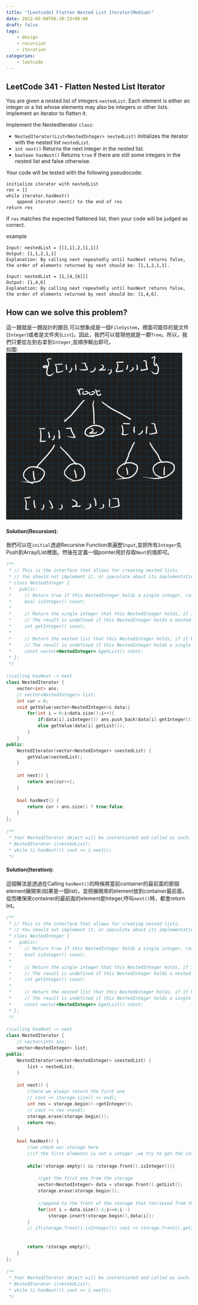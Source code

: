 ```yaml
---
title: "[Leetcode] Flatten Nested List Iterator(Medium)"
date: 2022-05-08T06:30:23+08:00
draft: false
tags:
    - design
    - recursion
    - iteration
categories:
    - leetcode
---
```


## LeetCode 341 - Flatten Nested List Iterator
You are given a nested list of integers `nestedList`. Each element is either an integer or a list whose elements may also be integers or other lists. Implement an iterator to flatten it.

Implement the NestedIterator `class`:
* `NestedIterator(List<NestedInteger> nestedList)` Initializes the iterator with the nested list `nestedList`.
* `int next()` Returns the next integer in the nested list.
* `boolean hasNext()` Returns `true` if there are still some integers in the nested list and false otherwise.

Your code will be tested with the following pseudocode:
```
initialize iterator with nestedList
res = []
while iterator.hasNext()
    append iterator.next() to the end of res
return res
```
If `res` matches the expected flattened list, then your code will be judged as correct.

example
```
Input: nestedList = [[1,1],2,[1,1]]
Output: [1,1,2,1,1]
Explanation: By calling next repeatedly until hasNext returns false, the order of elements returned by next should be: [1,1,2,1,1].
```
```
Input: nestedList = [1,[4,[6]]]
Output: [1,4,6]
Explanation: By calling next repeatedly until hasNext returns false, the order of elements returned by next should be: [1,4,6].
```

## How can we solve this problem?
這一題就是一題設計的題目,可以想象成是一個`FileSystem`，裡面可能存的是文件(`Integer`)或者是文件夾(`List`)。因此，我們可以發現他就是一顆`Tree`。所以，我們只要從左到右拿到`Integer`,並順序輸出即可。  
如圖:  
![helper](/imgs-custom/leetcodesHelper/341-helper.png)

#### Solution(Recursion):
我們可以在`initial`透過Recursive Function來遍歷`Input`,並把所有`Integer`先Push到Array/List裡面。然後在定義一個pointer用於存取`Next`的值即可。
```c++
/**
 * // This is the interface that allows for creating nested lists.
 * // You should not implement it, or speculate about its implementation
 * class NestedInteger {
 *   public:
 *     // Return true if this NestedInteger holds a single integer, rather than a nested list.
 *     bool isInteger() const;
 *
 *     // Return the single integer that this NestedInteger holds, if it holds a single integer
 *     // The result is undefined if this NestedInteger holds a nested list
 *     int getInteger() const;
 *
 *     // Return the nested list that this NestedInteger holds, if it holds a nested list
 *     // The result is undefined if this NestedInteger holds a single integer
 *     const vector<NestedInteger> &getList() const;
 * };
 */

//calling hasNext -> next
class NestedIterator {
    vector<int> ans;
    // vector<NestedInteger> list;
    int cur = 0;
    void getValue(vector<NestedInteger>& data){
        for(int i = 0;i<data.size();i++){
            if(data[i].isInteger()) ans.push_back(data[i].getInteger());
            else getValue(data[i].getList());
        }
    }
public:
    NestedIterator(vector<NestedInteger> &nestedList) {
        getValue(nestedList);
    }
    
    int next() {
        return ans[cur++];
    }
    
    bool hasNext() {
        return cur < ans.size() ? true:false;
    }
};

/**
 * Your NestedIterator object will be instantiated and called as such:
 * NestedIterator i(nestedList);
 * while (i.hasNext()) cout << i.next();
 */
```

#### Solution(Iteration):
這個解法是透過在Calling `hasNext()`的時候將當前container的最前面的那個element展開來(如果是一個list)，並把展開來的element放到container最前面，從而確保來container的最前面的element是Integer,呼叫`next()`時，都會return Int。
```c++
/**
 * // This is the interface that allows for creating nested lists.
 * // You should not implement it, or speculate about its implementation
 * class NestedInteger {
 *   public:
 *     // Return true if this NestedInteger holds a single integer, rather than a nested list.
 *     bool isInteger() const;
 *
 *     // Return the single integer that this NestedInteger holds, if it holds a single integer
 *     // The result is undefined if this NestedInteger holds a nested list
 *     int getInteger() const;
 *
 *     // Return the nested list that this NestedInteger holds, if it holds a nested list
 *     // The result is undefined if this NestedInteger holds a single integer
 *     const vector<NestedInteger> &getList() const;
 * };
 */

//calling hasNext -> next
class NestedIterator {
    // vector<int> ans;
    vector<NestedInteger> list;
public:
    NestedIterator(vector<NestedInteger> &nestedList) {
        list = nestedList;
    }
    
    int next() {
        //here we always return the first one
        // cout << storage.size() << endl;
        int res = storage.begin()->getInteger();
        // cout << res <<endl;
        storage.erase(storage.begin());
        return res;
    }
    
    bool hasNext() {
        //we check our storage here
        //if the first elements is not a integer ,we try to get the interget from the list and append to our storage
        
        while(!storage.empty() && !storage.front().isInteger()){

            //get the first one from the storage
            vector<NestedInteger> data = storage.front().getList();
            storage.erase(storage.begin());
            
            //append to the front of the storage that retrieved from the list
            for(int i = data.size()-1;i>=0;i--)
                storage.insert(storage.begin(),data[i]);
        }
        // if(storage.front().isInteger()) cout << storage.front().getInteger();

        
        return !storage.empty();
    }
};

/**
 * Your NestedIterator object will be instantiated and called as such:
 * NestedIterator i(nestedList);
 * while (i.hasNext()) cout << i.next();
 */
```


